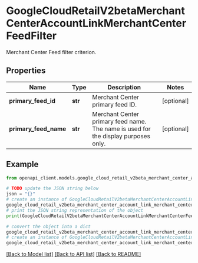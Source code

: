 # GoogleCloudRetailV2betaMerchantCenterAccountLinkMerchantCenterFeedFilter

Merchant Center Feed filter criterion.

## Properties

Name | Type | Description | Notes
------------ | ------------- | ------------- | -------------
**primary_feed_id** | **str** | Merchant Center primary feed ID. | [optional] 
**primary_feed_name** | **str** | Merchant Center primary feed name. The name is used for the display purposes only. | [optional] 

## Example

```python
from openapi_client.models.google_cloud_retail_v2beta_merchant_center_account_link_merchant_center_feed_filter import GoogleCloudRetailV2betaMerchantCenterAccountLinkMerchantCenterFeedFilter

# TODO update the JSON string below
json = "{}"
# create an instance of GoogleCloudRetailV2betaMerchantCenterAccountLinkMerchantCenterFeedFilter from a JSON string
google_cloud_retail_v2beta_merchant_center_account_link_merchant_center_feed_filter_instance = GoogleCloudRetailV2betaMerchantCenterAccountLinkMerchantCenterFeedFilter.from_json(json)
# print the JSON string representation of the object
print(GoogleCloudRetailV2betaMerchantCenterAccountLinkMerchantCenterFeedFilter.to_json())

# convert the object into a dict
google_cloud_retail_v2beta_merchant_center_account_link_merchant_center_feed_filter_dict = google_cloud_retail_v2beta_merchant_center_account_link_merchant_center_feed_filter_instance.to_dict()
# create an instance of GoogleCloudRetailV2betaMerchantCenterAccountLinkMerchantCenterFeedFilter from a dict
google_cloud_retail_v2beta_merchant_center_account_link_merchant_center_feed_filter_from_dict = GoogleCloudRetailV2betaMerchantCenterAccountLinkMerchantCenterFeedFilter.from_dict(google_cloud_retail_v2beta_merchant_center_account_link_merchant_center_feed_filter_dict)
```
[[Back to Model list]](../README.md#documentation-for-models) [[Back to API list]](../README.md#documentation-for-api-endpoints) [[Back to README]](../README.md)


